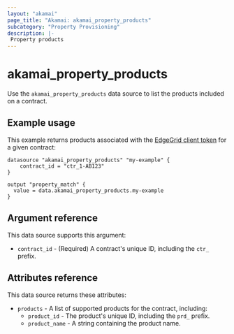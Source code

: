 ```yaml
---
layout: "akamai"
page_title: "Akamai: akamai_property_products"
subcategory: "Property Provisioning"
description: |-
 Property products
---
```


# akamai_property_products


Use the `akamai_property_products` data source to list the products included on a contract.

## Example usage

This example returns products associated with the [EdgeGrid client token](https://techdocs.akamai.com/developer/docs/authenticate-with-edgegrid) for a given contract:

```hcl
datasource "akamai_property_products" "my-example" {
    contract_id = "ctr_1-AB123"
}

output "property_match" {
  value = data.akamai_property_products.my-example
}
```

## Argument reference

This data source supports this argument:

* `contract_id` - (Required) A contract's unique ID, including the `ctr_` prefix.

## Attributes reference

This data source returns these attributes:

* `products` - A list of supported products for the contract, including:
  * `product_id` - The product's unique ID, including the `prd_` prefix.
  * `product_name` - A string containing the product name.
